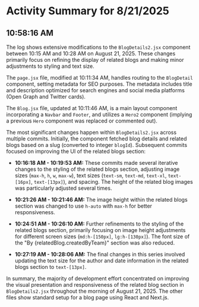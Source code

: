 # Activity Summary for 8/21/2025

## 10:58:16 AM
The log shows extensive modifications to the `BlogDetails2.jsx` component between 10:15 AM and 10:28 AM on August 21, 2025.  These changes primarily focus on refining the display of related blogs and making minor adjustments to styling and text size.

The `page.jsx` file, modified at 10:11:34 AM, handles routing to the `BlogDetail` component, setting metadata for SEO purposes.  The metadata includes title and description optimized for search engines and social media platforms (Open Graph and Twitter cards).

The `Blog.jsx` file, updated at 10:11:46 AM,  is a main layout component incorporating a `Navbar` and `Footer`, and utilizes a `Hero2` component (implying a previous `Hero` component was replaced or commented out).


The most significant changes happen within `BlogDetails2.jsx` across multiple commits.  Initially, the component fetched blog details and related blogs based on a slug (converted to integer `blogId`).  Subsequent commits focused on improving the UI of the related blogs section:

* **10:16:18 AM - 10:19:53 AM:**  These commits made several iterative changes to the styling of the related blogs section, adjusting image sizes (`max-h`, `h`, `w`, `max-w`),  text sizes (`text-sm`, `text-md`, `text-xl`, `text-[16px]`, `text-[13px]`),  and spacing.  The height of the related blog images was particularly adjusted several times.

* **10:21:26 AM - 10:21:46 AM:** The image height within the related blogs section was changed to use `h-auto` with `max-h` for better responsiveness.

* **10:24:51 AM - 10:26:10 AM:** Further refinements to the styling of the related blogs section, primarily focusing on image height adjustments for different screen sizes (`md:h-[150px]`, `lg:h-[130px]`).  The font size of the "By {relatedBlog.createdByTeam}" section was also reduced.

* **10:27:19 AM - 10:28:06 AM:** The final changes in this series involved updating the text size for the author and date information in the related blogs section to `text-[13px]`.

In summary, the majority of development effort concentrated on improving the visual presentation and responsiveness of the related blog section in `BlogDetails2.jsx` throughout the morning of August 21, 2025.  The other files show standard setup for a blog page using React and Next.js.
